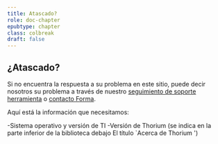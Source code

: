 ```yaml
---
title: Atascado?
role: doc-chapter
epubtype: chapter
class: colbreak 
draft: false
---
```

## ¿Atascado?

Si no encuentra la respuesta a su problema en este sitio, puede decir
nosotros su problema a través de nuestro [seguimiento de soporte
herramienta](https://github.com/edrlab../issues/new) o [contacto
Forma](https://www.edrlab.org/contact/).

Aquí está la información que necesitamos:

-Sistema operativo y versión de TI
-Versión de Thorium  (se indica en la parte inferior de la biblioteca debajo
    El título `Acerca de Thorium  ')